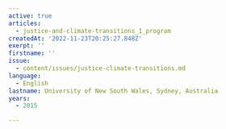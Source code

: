```yaml
---
active: true
articles:
  - justice-and-climate-transitions_1_program
createdAt: '2022-11-23T20:25:27.848Z'
exerpt: ''
firstname: ''
issue:
  - content/issues/justice-climate-transitions.md
language:
  - English
lastname: University of New South Wales, Sydney, Australia
years:
  - 2015

---
```

